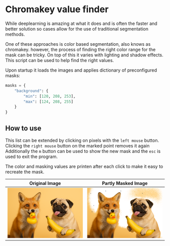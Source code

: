 # Chromakey value finder
While deeplearning is amazing at what it does and is often the faster and better solution so cases allow for the use of traditional segmentation methods.

One of these approaches is color based segmentation, also knows as chromakey. however, the process of finding the right color range for the mask can be tricky. On top of this it varies with lighting and shadow effects. This script can be used to help find the right values.

Upon startup it loads the images and applies dictionary of preconfigured masks:

```python
masks = {
    "background": {
        "min": [120, 208, 253],
        "max": [124, 208, 255]
    }
}
```

## How to use
This list can be extended by clicking on pixels with the `left mouse` button.
Clicking the `right mouse` button on the marked point removes it again
Additionally the `m` button can be used to show the new mask and the `esc` is used to exit the program.

The color and masking values are printen after each click to make it easy to recreate the mask.


| Original Image                | Partly Masked Image           |
|-------------------------------|-------------------------------|
| ![Original](images/ChatGPT%20Image.png) | ![Masked](images/partly%20masked%20image.png)           |
